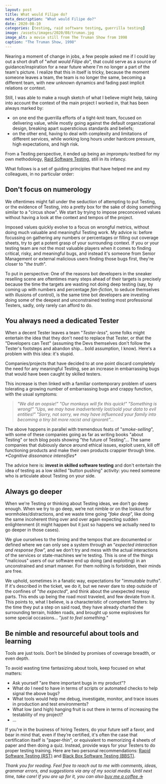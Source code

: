 ```yaml
---
layout: post
title: What would Filipe do?
meta_description: "What would Filipe do?"
date: 2020-08-10
categories: [testing, raid software testing, guerrilla testing]
image: /assets/images/2020/08/truman.jpg
image_alt: a movie still from The Truman Show from 1998
caption: "The Truman Show, 1998"
---
```


Nearing a moment of change in jobs, a few people asked me if I could lay out a short draft of "_what would Filipe do_", that could serve as a source of guidance/inspiration for a near future where I'm no longer a part of the team's picture. I realize that this in itself is tricky, because the moment someone leaves a team, the team is no longer the same, becoming a different team, with new unknown dynamics and fading past implicit relations or context. 

Still, I was able to make a rough sketch of what I believe might help, taking into account the context of the main project I worked in, that has been always marked by:
- on one end the guerrilla efforts of a tight-knit team, focused on delivering value, while mostly going against the default organizational design, breaking apart supersticious standards and beliefs;
- on the other end, having to deal with complexity and limitations of different services, while working long hours under hardcore pressure, high expectations, and high risk.

From a Testing perspective, it ended up being an _impromptu_ testbed for my own methodology, [Raid Software Testing](https://raid-software-testing.com/), still in its infancy.

What follows is a set of guiding principles that have helped me and my colleagues, in no particular order:

## Don't focus on numerology

We oftentimes might fall under the seduction of attempting to put Testing, or the evidence of Testing, into a pretty box for the sake of doing something similar to a "circus show". We start by trying to impose preconceived values without having a look at the context and tempos of the project.

Imposed values quickly evolve to a focus on wrongful metrics, without doing much valuable and meaningful Testing work. My advice is: before focussing on gathering any numbers or percentages or filling out coverage sheets, try to get a potent grasp of your surrounding context. If you or your testing team are not the most valuable players when it comes to finding critical, risky, and meaningful bugs, and instead it's someone from Senior Management or external malicious users finding those bugs first, they're closer to "_the truth_".

To put in perspective: One of the reasons bot developers in the sneaker reselling scene are oftentimes many steps ahead of their targets is precisely because the time the targets are wasting not doing deep testing (say, by coming up with numbers and percentage _fan-fiction_, to seduce themselves with illusions of control), is the same time bot developers are investing doing some of the deepest and unconstrained testing most professional Testers, sadly, only rarely can afford to do. 

## You always need a dedicated Tester

When a decent Tester leaves a team "_Tester-less_", some folks might entertain the idea that they don't need to replace that Tester, or that the "Developers can Test" (assuming the Devs themselves don't follow the Tester's footsteps and abandon ship... bold assumption, I know). Here's a problem with this idea: it's stupid.

Companies/projects that have decided to at one point discard completely the need for any meaningful Testing, see an increase in embarrassing bugs that would have been caught by skilled testers.

This increase is then linked with a familiar contemporary problem of users tolerating a growing number of embarrassing bugs and crappy function, with the usual symptoms:

> _"We did an oopsie!" "Our monkeys will fix this quick!" "Something is wrong!" "Ups, we may have inadvertently lost/sold your data to evil entities!" "Sorry, not sorry, we may have influenced your family into becoming a tiny bit more racist and ignorant"..._

The above happens in parallel with tremendous feats of "_smoke-selling_", with some of these companies going as far as writing books "about Testing" or tech blog posts showing "the future of Testing"... The same companies that dubiously dance around ethical issues, exploit users, kill off functioning products and make their own products crappier through time.  _\*Cognitive dissonance intensifies\*_

The advice here is: **invest in skilled software testing** and don't entertain the idea of testing as a low skilled "button pushing" activity: you need someone who is articulate about Testing on your side.

## Always go deeper

When we're Testing or thinking about Testing ideas, we don’t go deep enough. When we try to go deep, we’re not nimble or on the lookout for wormholes/distractions, and we waste time going “_fake deep_”, like doing the same incoherent thing over and over again expecting sudden enlightenment (it might happen but it just so happens we actually need to go deeper in those cases).

We glue ourselves to the timing and the tempos that are documented or defined where we can only see a system through an “_expected interaction and response flow_”, and we don’t try and mess with the actual interactions of the services or state-machines we're testing. This is one of the things "malicious" users of our software end up doing (and exploiting) in an unconstrained and smart manner. For them nothing is forbidden, their minds are free.

We uphold, sometimes in a fanatic way, expectations for "_immutable truths_". If it's described in the ticket, we do it, but we never dare to step outside of the confines of "_the expected_", and think about the unexpected messy parts. This ends up being the road most traveled, and few deviate from it. This points to, what I believe, is a characteristic of competent Testers: by the time they put a step on said road, they have already charted the surrounding terrain, hidden roads, and brought up some explosives for some special occasions... "_just to feel something._"

## Be nimble and resourceful about tools and learning

Tools are just tools. Don’t be blinded by promises of coverage breadth, or even depth. 

To avoid wasting time fantasizing about tools, keep focused on what matters:
- Ask yourself "are there important bugs in my product"? 
- What do I need to have in terms of scripts or automated checks to help signal the above bugs?
- What tools would help me debug, investigate, monitor, and trace issues in production and test environments?
- What low (and high) hanging fruit is out there in terms of increasing the testability of my project?
- ...

If you're in the business of hiring Testers, do your future self a favor, and bear in mind that, even if they’re certified, it's often the case that certification itself is "paper-thin", or equivalent to memorizing 4 sheets of paper and then doing a quiz. Instead, provide ways for your Testers to do proper testing training. Here are two personal recommendations: [Rapid Software Testing (RST)](https://rapid-software-testing.com/) and [Black Box Software Testing (BBST)](https://associationforsoftwaretesting.org/bbst-black-box-software-testing-courses/).

_Thank you for reading. Feel free to reach out to me with comments, ideas, grammar errors, and suggestions via any of my social media. Until next time, take care! If you are up for it, you can also <a href="https://www.buymeacoffee.com/filipefreire">buy me a coffee ☕</a>_